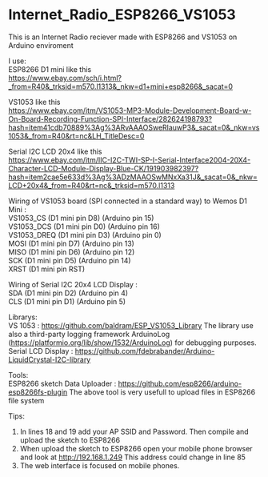 # Internet_Radio_ESP8266_VS1053
This is an Internet Radio reciever made with ESP8266 and VS1053 on Arduino enviroment

I use:<br> 
ESP8266 D1 mini like this <br>
https://www.ebay.com/sch/i.html?_from=R40&_trksid=m570.l1313&_nkw=d1+mini+esp8266&_sacat=0

VS1053 like this <br>
https://www.ebay.com/itm/VS1053-MP3-Module-Development-Board-w-On-Board-Recording-Function-SPI-Interface/282624198793?hash=item41cdb70889%3Ag%3ARvAAAOSweRlauwP3&_sacat=0&_nkw=vs1053&_from=R40&rt=nc&LH_TitleDesc=0

Serial I2C LCD 20x4 like this <br>
https://www.ebay.com/itm/IIC-I2C-TWI-SP-I-Serial-Interface2004-20X4-Character-LCD-Module-Display-Blue-CK/191903982397?hash=item2cae5e633d%3Ag%3ADzMAAOSwMNxXa31J&_sacat=0&_nkw=LCD+20x4&_from=R40&rt=nc&_trksid=m570.l1313


Wiring of VS1053 board (SPI connected in a standard way) to Wemos D1 Mini : <br>
VS1053_CS   (D1 mini pin D8)  (Arduino pin 15)<br>
VS1053_DCS  (D1 mini pin D0)  (Arduino pin 16)<br>
VS1053_DREQ (D1 mini pin D3)  (Arduino pin 0)<br>
MOSI        (D1 mini pin D7)  (Arduino pin 13)<br>
MISO        (D1 mini pin D6)  (Arduino pin 12)<br>
SCK         (D1 mini pin D5)  (Arduino pin 14)<br>
XRST        (D1 mini pin RST)<br>

Wiring of Serial I2C 20x4 LCD Display : <br>
SDA  (D1 mini pin D2) (Arduino pin 4)<br>
CLS  (D1 mini pin D1) (Arduino pin 5)<br>


Librarys: <br>
VS 1053 : https://github.com/baldram/ESP_VS1053_Library The library use also a third-party logging framework ArduinoLog (https://platformio.org/lib/show/1532/ArduinoLog) for debugging purposes.<br>
Serial LCD Display : https://github.com/fdebrabander/Arduino-LiquidCrystal-I2C-library<br>


Tools:<br>
ESP8266 sketch Data Uploader : https://github.com/esp8266/arduino-esp8266fs-plugin
The above tool is very usefull to upload files in ESP8266 file system

Tips:<br>
1. In lines 18 and 19 add your AP SSID and Password. Then compile and upload the sketch to ESP8266<br>
2. When upload the sketch to ESP8266 open your mobile phone browser and look at http://192.168.1.249 This address could change in line 85<br>
3. The web interface is focused on mobile phones.<br>


